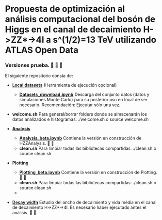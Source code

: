 # Propuesta de optimización al análisis computacional del bosón de Higgs en el canal de decaimiento H->ZZ*->4l a s^(1/2)=13 TeV utilizando ATLAS Open Data

### Versiones prueba. :construction_worker: :wrench: :wrench:

El siguiente repositorio consta de:

- **[Local datasets](https://github.com/AltuOs/HZZ4l/tree/master/Local_datasets)** (Herramienta de ejecución opcional)

    - **[Datasets_download.ipynb](https://github.com/AltuOs/HZZ4l/blob/master/Local_datasets/Datasets_download.ipynb)** Descarga del conjunto datos (datos y simulaciones Monte Carlo) para su posterior uso en local de ser necesario. Recomendación: Ejecutar sólo una vez.

- **welcome.sh** Para general/borrar folders donde se almacenarán los datos analizados e histogramas: ./welcome.sh o source welcome.sh

- **[Analysis](https://github.com/AltuOs/HZZ4l/tree/master/Analysis)**

    - **[Analysis_beta.ipynb](https://github.com/AltuOs/HZZ4l/blob/master/Analysis/Analysis_beta.ipynb)** Contiene la versión en construcción de HZZAnalysis. :wrench: :wrench:
    - **clean.sh** Para limpiar todas las bibliotecas compartidas: ./clean.sh o source clean.sh
- **[Plotting](https://github.com/AltuOs/HZZ4l/tree/master/Plotting)**


    - **[Plotting_beta.ipynb](https://github.com/AltuOs/HZZ4l/blob/master/Plotting/Plotting_beta.ipynb)** Contiene la versión en construcción de Plotting. :wrench: :wrench:
    - **clean.sh** Para limpiar todas las bibliotecas compartidas: ./clean.sh o source clean.sh
    - 
- **[Decay width](https://github.com/AltuOs/HZZ4l/blob/master/Decay_width.ipynb)** Estudio del ancho de decaimiento y vida média en el canal de decaimiento H->ZZ*->4l. Es necesario haber ejecutado antes el análisis. :wrench: :wrench:
